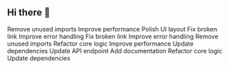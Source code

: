 ## Hi there 👋

<!--
**ApplicationDesigner/ApplicationDesigner** is a ✨ _special_ ✨ repository because its `README.md` (this file) appears on your GitHub profile.

Here are some ideas to get you started:

- 🔭 I’m currently working on ...
- 🌱 I’m currently learning ...
- 👯 I’m looking to collaborate on ...
- 🤔 I’m looking for help with ...
- 💬 Ask me about ...
- 📫 How to reach me: ...
- 😄 Pronouns: ...
- ⚡ Fun fact: ...
-->
Remove unused imports
Improve performance
Polish UI layout
Fix broken link
Improve error handling
Fix broken link
Improve error handling
Remove unused imports
Refactor core logic
Improve performance
Update dependencies
Update API endpoint
Add documentation
Refactor core logic
Update dependencies
